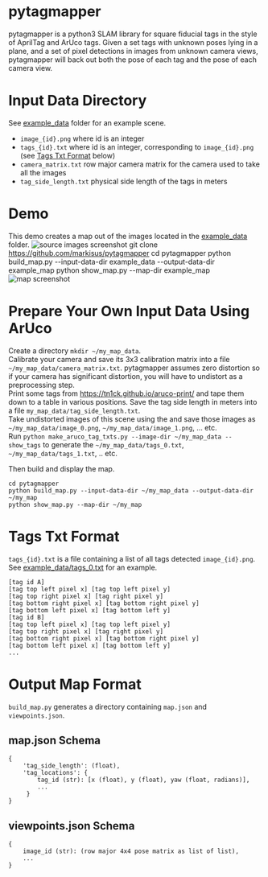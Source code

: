 pytagmapper
====

pytagmapper is a python3 SLAM library for square fiducial tags in the style of AprilTag and ArUco tags. Given a set tags with unknown poses lying in a plane, and a set of pixel detections in images from unknown camera views, pytagmapper will back out both the pose of each tag and the pose of each camera view.

Input Data Directory
====
See [example_data](https://github.com/markisus/pytagmapper/tree/main/example_data) folder for an example scene.
- `image_{id}.png` where id is an integer
- `tags_{id}.txt` where id is an integer, corresponding to `image_{id}.png` (see [Tags Txt Format](#tags-txt-format) below)
- `camera_matrix.txt` row major camera matrix for the camera used to take all the images
- `tag_side_length.txt` physical side length of the tags in meters

Demo
====
This demo creates a map out of the images located in the [example_data](https://github.com/markisus/pytagmapper/tree/main/example_data) folder.
![source images screenshot](https://github.com/markisus/pytagmapper/blob/main/source_images.png)
    git clone https://github.com/markisus/pytagmapper
    cd pytagmapper
    python build_map.py --input-data-dir example_data --output-data-dir example_map
    python show_map.py --map-dir example_map
![map screenshot](https://github.com/markisus/pytagmapper/blob/main/demo.png)
    
Prepare Your Own Input Data Using ArUco
====
Create a directory `mkdir ~/my_map_data`.  
Calibrate your camera and save its 3x3 calibration matrix into a file `~/my_map_data/camera_matrix.txt`. pytagmapper assumes zero distortion so if your camera has significant distortion, you will have to undistort as a preprocessing step.  
Print some tags from https://tn1ck.github.io/aruco-print/ and tape them down to a table in various positions. Save the tag side length in meters into a file `my_map_data/tag_side_length.txt`.  
Take undistorted images of this scene using the and save those images as `~/my_map_data/image_0.png`, `~/my_map_data/image_1.png`, ... etc.  
Run `python make_aruco_tag_txts.py --image-dir ~/my_map_data --show_tags` to generate the `~/my_map_data/tags_0.txt`, `~/my_map_data/tags_1.txt`, .. etc.  
  
Then build and display the map.  

    cd pytagmapper
    python build_map.py --input-data-dir ~/my_map_data --output-data-dir ~/my_map
    python show_map.py --map-dir ~/my_map    
    

# Tags Txt Format
`tags_{id}.txt` is a file containing a list of all tags detected `image_{id}.png`. See [example_data/tags_0.txt](https://github.com/markisus/pytagmapper/blob/main/example_data/tags_0.txt) for an example.

    [tag id A]
    [tag top left pixel x] [tag top left pixel y]
    [tag top right pixel x] [tag right pixel y]
    [tag bottom right pixel x] [tag bottom right pixel y]
    [tag bottom left pixel x] [tag bottom left y]
    [tag id B]
    [tag top left pixel x] [tag top left pixel y]
    [tag top right pixel x] [tag right pixel y]
    [tag bottom right pixel x] [tag bottom right pixel y]
    [tag bottom left pixel x] [tag bottom left y]
    ...
    
 Output Map Format
 =====
 `build_map.py` generates a directory containing `map.json` and `viewpoints.json`.  
 
 map.json Schema
 ----
    {
        'tag_side_length': (float),
        'tag_locations': {
            tag_id (str): [x (float), y (float), yaw (float, radians)],
            ...
         }
    }
viewpoints.json Schema
----
    {
        image_id (str): (row major 4x4 pose matrix as list of list),
        ...
    }
 
